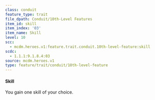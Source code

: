 ```yaml
---
class: conduit
feature_type: trait
file_dpath: Conduit/10th-Level Features
item_id: skill
item_index: '03'
item_name: Skill
level: 10
scc:
  - mcdm.heroes.v1:feature.trait.conduit.10th-level-feature:skill
scdc:
  - 1.1.1:9.1.8.4:03
source: mcdm.heroes.v1
type: feature/trait/conduit/10th-level-feature
---
```


#### Skill

You gain one skill of your choice.
